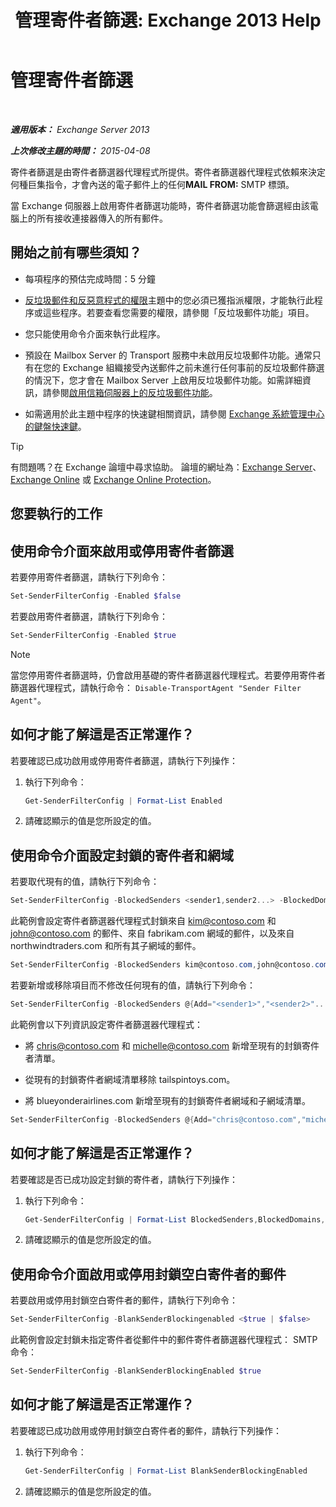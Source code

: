 ﻿---
title: '管理寄件者篩選: Exchange 2013 Help'
TOCTitle: 管理寄件者篩選
ms:assetid: a7f4b3e1-2970-45ad-911e-a9f46d880d3d
ms:mtpsurl: https://technet.microsoft.com/zh-tw/library/Bb124087(v=EXCHG.150)
ms:contentKeyID: 50473893
ms.date: 05/21/2018
mtps_version: v=EXCHG.150
ms.translationtype: MT
---

# 管理寄件者篩選

 

_**適用版本：** Exchange Server 2013_

_**上次修改主題的時間：** 2015-04-08_

寄件者篩選是由寄件者篩選器代理程式所提供。寄件者篩選器代理程式依賴來決定何種巨集指令，才會內送的電子郵件上的任何**MAIL FROM:**  SMTP 標頭。

當 Exchange 伺服器上啟用寄件者篩選功能時，寄件者篩選功能會篩選經由該電腦上的所有接收連接器傳入的所有郵件。

## 開始之前有哪些須知？

  - 每項程序的預估完成時間：5 分鐘

  - [反垃圾郵件和反惡意程式的權限](anti-spam-and-anti-malware-permissions-exchange-2013-help.md)主題中的您必須已獲指派權限，才能執行此程序或這些程序。若要查看您需要的權限，請參閱「反垃圾郵件功能」項目。

  - 您只能使用命令介面來執行此程序。

  - 預設在 Mailbox Server 的 Transport 服務中未啟用反垃圾郵件功能。通常只有在您的 Exchange 組織接受內送郵件之前未進行任何事前的反垃圾郵件篩選的情況下，您才會在 Mailbox Server 上啟用反垃圾郵件功能。如需詳細資訊，請參閱[啟用信箱伺服器上的反垃圾郵件功能](enable-anti-spam-functionality-on-mailbox-servers-exchange-2013-help.md)。

  - 如需適用於此主題中程序的快速鍵相關資訊，請參閱 [Exchange 系統管理中心的鍵盤快速鍵](keyboard-shortcuts-in-the-exchange-admin-center-exchange-online-protection-help.md)。


> [!TIP]  
> 有問題嗎？在 Exchange 論壇中尋求協助。 論壇的網址為：<a href="https://go.microsoft.com/fwlink/p/?linkid=60612">Exchange Server</a>、 <a href="https://go.microsoft.com/fwlink/p/?linkid=267542">Exchange Online</a> 或 <a href="https://go.microsoft.com/fwlink/p/?linkid=285351">Exchange Online Protection</a>。




## 您要執行的工作

## 使用命令介面來啟用或停用寄件者篩選

若要停用寄件者篩選，請執行下列命令：

```powershell
Set-SenderFilterConfig -Enabled $false
```

若要啟用寄件者篩選，請執行下列命令：

```powershell
Set-SenderFilterConfig -Enabled $true
```


> [!NOTE]  
> 當您停用寄件者篩選時，仍會啟用基礎的寄件者篩選器代理程式。若要停用寄件者篩選器代理程式，請執行命令： <code>Disable-TransportAgent &quot;Sender Filter Agent&quot;</code>。




## 如何才能了解這是否正常運作？

若要確認已成功啟用或停用寄件者篩選，請執行下列操作：

1.  執行下列命令：
    
    ```powershell
    Get-SenderFilterConfig | Format-List Enabled
    ```

2.  請確認顯示的值是您所設定的值。

## 使用命令介面設定封鎖的寄件者和網域

若要取代現有的值，請執行下列命令：

```powershell
Set-SenderFilterConfig -BlockedSenders <sender1,sender2...> -BlockedDomains <domain1,domain2...> -BlockedDomainsAndSubdomains <domain1,domain2...>
```

此範例會設定寄件者篩選器代理程式封鎖來自 kim@contoso.com 和 john@contoso.com 的郵件、來自 fabrikam.com 網域的郵件，以及來自 northwindtraders.com 和所有其子網域的郵件。

```powershell
Set-SenderFilterConfig -BlockedSenders kim@contoso.com,john@contoso.com -BlockedDomains fabrikam.com -BlockedDomainsAndSubdomains northwindtraders.com
```

若要新增或移除項目而不修改任何現有的值，請執行下列命令：

```powershell
Set-SenderFilterConfig -BlockedSenders @{Add="<sender1>","<sender2>"...; Remove="<sender1>","<sender2>"...} -BlockedDomains @{Add="<domain1>","<domain2>"...; Remove="<domain1>","<domain2>"...} -BlockedDomainsAndSubdomains @{Add="<domain1>","<domain2>"...; Remove="<domain1>","<domain2>"...}
```

此範例會以下列資訊設定寄件者篩選器代理程式：

  - 將 chris@contoso.com 和 michelle@contoso.com 新增至現有的封鎖寄件者清單。

  - 從現有的封鎖寄件者網域清單移除 tailspintoys.com。

  - 將 blueyonderairlines.com 新增至現有的封鎖寄件者網域和子網域清單。

<!-- end list -->

```powershell
Set-SenderFilterConfig -BlockedSenders @{Add="chris@contoso.com","michelle@contoso.com"} -BlockedDomains @{Remove="tailspintoys.com"} -BlockedDomainsAndSubdomains @{Add="blueyonderairlines.com"}
```

## 如何才能了解這是否正常運作？

若要確認是否已成功設定封鎖的寄件者，請執行下列操作：

1.  執行下列命令：
    
    ```powershell
    Get-SenderFilterConfig | Format-List BlockedSenders,BlockedDomains,BlockedDomainsAndSubdomains
    ```

2.  請確認顯示的值是您所設定的值。

## 使用命令介面啟用或停用封鎖空白寄件者的郵件

若要啟用或停用封鎖空白寄件者的郵件，請執行下列命令：

```powershell
Set-SenderFilterConfig -BlankSenderBlockingenabled <$true | $false>
```

此範例會設定封鎖未指定寄件者從郵件中的郵件寄件者篩選器代理程式： SMTP 命令：

```powershell
Set-SenderFilterConfig -BlankSenderBlockingEnabled $true
```

## 如何才能了解這是否正常運作？

若要確認已成功啟用或停用封鎖空白寄件者的郵件，請執行下列操作：

1.  執行下列命令：
    
    ```powershell
    Get-SenderFilterConfig | Format-List BlankSenderBlockingEnabled
    ```

2.  請確認顯示的值是您所設定的值。

